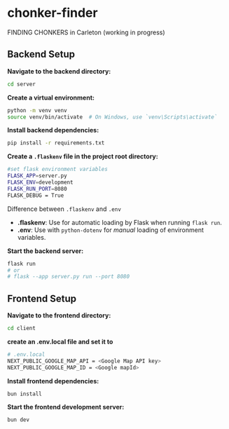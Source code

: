 # chonker-finder
FINDING CHONKERS in Carleton (working in progress)

## Backend Setup

**Navigate to the backend directory:**

```bash
cd server
```

**Create a virtual environment:**

```bash
python -m venv venv
source venv/bin/activate  # On Windows, use `venv\Scripts\activate`
```

**Install backend dependencies:**

```bash
pip install -r requirements.txt
```




**Create a `.flaskenv` file in the project root directory:**
```bash
#set flask environment variables
FLASK_APP=server.py
FLASK_ENV=development
FLASK_RUN_PORT=8080
FLASK_DEBUG = True
```
Difference between `.flaskenv` and `.env`
- **.flaskenv**: Use for automatic loading by Flask when running `flask run`.
- **.env**: Use with `python-dotenv` for *manual* loading of environment variables.


**Start the backend server:**

```bash
flask run
# or
# flask --app server.py run --port 8080
```


## Frontend Setup

**Navigate to the frontend directory:**

```bash
cd client
```

**create an .env.local file and set it to**
```bash
# .env.local
NEXT_PUBLIC_GOOGLE_MAP_API = <Google Map API key>
NEXT_PUBLIC_GOOGLE_MAP_ID = <Google mapId>
```

**Install frontend dependencies:**

```bash
bun install
```

**Start the frontend development server:**

```bash
bun dev
```